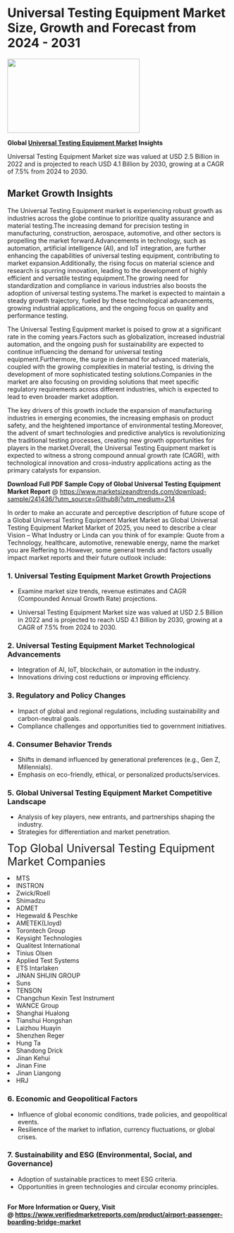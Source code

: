 <H1>Universal Testing Equipment Market Size, Growth and Forecast from 2024 - 2031</H1><img class="aligncenter size-medium wp-image-584254" src="https://thirdeyenews.in/wp-content/uploads/2024/09/Global-Market-Research-300x168.jpeg" alt="" width="300" height="168" /><p><strong>Global&nbsp;<a href="https://www.marketsizeandtrends.com/download-sample/241436/?utm_source=Github8j?utm_medium=214">Universal Testing Equipment Market</a> Insights</strong></p><p>Universal Testing Equipment Market size was valued at USD 2.5 Billion in 2022 and is projected to reach USD 4.1 Billion by 2030, growing at a CAGR of 7.5% from 2024 to 2030.</p><p><h2>Market Growth Insights</h2> <p>The Universal Testing Equipment market is experiencing robust growth as industries across the globe continue to prioritize quality assurance and material testing.The increasing demand for precision testing in manufacturing, construction, aerospace, automotive, and other sectors is propelling the market forward.Advancements in technology, such as automation, artificial intelligence (AI), and IoT integration, are further enhancing the capabilities of universal testing equipment, contributing to market expansion.Additionally, the rising focus on material science and research is spurring innovation, leading to the development of highly efficient and versatile testing equipment.The growing need for standardization and compliance in various industries also boosts the adoption of universal testing systems.The market is expected to maintain a steady growth trajectory, fueled by these technological advancements, growing industrial applications, and the ongoing focus on quality and performance testing.</p> <p>The Universal Testing Equipment market is poised to grow at a significant rate in the coming years.Factors such as globalization, increased industrial automation, and the ongoing push for sustainability are expected to continue influencing the demand for universal testing equipment.Furthermore, the surge in demand for advanced materials, coupled with the growing complexities in material testing, is driving the development of more sophisticated testing solutions.Companies in the market are also focusing on providing solutions that meet specific regulatory requirements across different industries, which is expected to lead to even broader market adoption.</p> <p>The key drivers of this growth include the expansion of manufacturing industries in emerging economies, the increasing emphasis on product safety, and the heightened importance of environmental testing.Moreover, the advent of smart technologies and predictive analytics is revolutionizing the traditional testing processes, creating new growth opportunities for players in the market.Overall, the Universal Testing Equipment market is expected to witness a strong compound annual growth rate (CAGR), with technological innovation and cross-industry applications acting as the primary catalysts for expansion.</p> <p><span class=""><strong>Download Full PDF Sample Copy of Global Universal Testing Equipment Market Report</strong> @ <a href="https://www.marketsizeandtrends.com/download-sample/241436/?utm_source=Github8j?utm_medium=214" target="_blank">https://www.marketsizeandtrends.com/download-sample/241436/?utm_source=Github8j?utm_medium=214</a></span></p><p>In order to make an accurate and perceptive description of future scope of a Global&nbsp;Universal Testing Equipment Market Market as Global&nbsp;Universal Testing Equipment Market Market of 2025, you need to describe a clear Vision &ndash; What Industry or Linda can you think of for example: Quote from a Technology, healthcare, automotive, renewable energy, name the market you are Reffering to.However, some general trends and factors usually impact market reports and their future outlook include:</p><h3>1.&nbsp;<strong>Universal Testing Equipment Market Growth Projections</strong></h3><ul><li>Examine market size trends, revenue estimates and CAGR (Compounded Annual Growth Rate) projections.</li><li><p>Universal Testing Equipment Market size was valued at USD 2.5 Billion in 2022 and is projected to reach USD 4.1 Billion by 2030, growing at a CAGR of 7.5% from 2024 to 2030.</p></li></ul><h3>2.&nbsp;<strong>Universal Testing Equipment Market Technological Advancements</strong></h3><ul><li>Integration of AI, IoT, blockchain, or automation in the industry.</li><li>Innovations driving cost reductions or improving efficiency.</li></ul><h3>3.&nbsp;<strong>Regulatory and Policy Changes</strong></h3><ul><li>Impact of global and regional regulations, including sustainability and carbon-neutral goals.</li><li>Compliance challenges and opportunities tied to government initiatives.</li></ul><h3>4.&nbsp;<strong>Consumer Behavior Trends</strong></h3><ul><li>Shifts in demand influenced by generational preferences (e.g., Gen Z, Millennials).</li><li>Emphasis on eco-friendly, ethical, or personalized products/services.</li></ul><h3>5.&nbsp;<strong>Global Universal Testing Equipment Market Competitive Landscape</strong></h3><ul><li>Analysis of key players, new entrants, and partnerships shaping the industry.</li><li>Strategies for differentiation and market penetration.</li></ul><p data-pm-slice="1 1 []"><span style="color: inherit; font-family: inherit; font-size: 25px;">Top Global Universal Testing Equipment Market Companies</span></p><div class="" data-test-id=""><p><li>MTS</li><li> INSTRON</li><li> Zwick/Roell</li><li> Shimadzu</li><li> ADMET</li><li> Hegewald & Peschke</li><li> AMETEK(Lloyd)</li><li> Torontech Group</li><li> Keysight Technologies</li><li> Qualitest International</li><li> Tinius Olsen</li><li> Applied Test Systems</li><li> ETS Intarlaken</li><li> JINAN SHIJIN GROUP</li><li> Suns</li><li> TENSON</li><li> Changchun Kexin Test Instrument</li><li> WANCE Group</li><li> Shanghai Hualong</li><li> Tianshui Hongshan</li><li> Laizhou Huayin</li><li> Shenzhen Reger</li><li> Hung Ta</li><li> Shandong Drick</li><li> Jinan Kehui</li><li> Jinan Fine</li><li> Jinan Liangong</li><li> HRJ</li></p></div><h3>6.&nbsp;<strong>Economic and Geopolitical Factors</strong></h3><ul><li>Influence of global economic conditions, trade policies, and geopolitical events.</li><li>Resilience of the market to inflation, currency fluctuations, or global crises.</li></ul><h3>7.&nbsp;<strong>Sustainability and ESG (Environmental, Social, and Governance)</strong></h3><ul><li>Adoption of sustainable practices to meet ESG criteria.</li><li>Opportunities in green technologies and circular economy principles.</li></ul><h2><strong style="font-size: 14px;">For More Information or Query, Visit @&nbsp;</strong><a style="background-color: #ffffff; font-size: 14px;" href="https://www.marketsizeandtrends.com/report/universal-testing-equipment-market/" target="_blank">https://www.verifiedmarketreports.com/product/airport-passenger-boarding-bridge-market</a></h2>